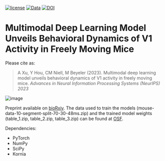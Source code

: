 [![license](https://img.shields.io/badge/License-BSD%202--Clause-blue.svg)](https://github.com/bionicvisionlab/2023-Xu-Multimodal-Mouse-V1/blob/master/LICENSE)
[![Data](https://img.shields.io/badge/data-osf.io-lightgrey.svg)]([https://osf.io/s2udz/](https://doi.org/10.17605/OSF.IO/MSP3A))
[![DOI](https://img.shields.io/badge/DOI-10.1101%2F2023.05.30.542912v1-orange)](https://doi.org/10.1101/2023.05.30.542912v1)

# Multimodal Deep Learning Model Unveils Behavioral Dynamics of V1 Activity in Freely Moving Mice

Please cite as:

> A Xu, Y Hou, CM Niell, M Beyeler (2023). Multimodal deep learning model unveils behavioral dynamics of V1 activity in freely moving mice.
> *Advances in Neural Information Processing Systems (NeurIPS) 2023*

![image](https://github.com/bionicvisionlab/2023-Xu-Multimodal-Mouse-V1/assets/5214334/b467ea16-3e3c-447b-b335-cdeb180c6f7f)

Preprint available on [bioRxiv](https://www.biorxiv.org/content/10.1101/2023.05.30.542912v1).
The data used to train the models (mouse-data-10-segment-split-70-30-48ms.zip) and the trained model weights (table_1.zip, table_2.zip, table_3.zip) can be found at [OSF](https://doi.org/10.17605/OSF.IO/MSP3A).

Dependencies:
* PyTorch
* NumPy
* SciPy
* Kornia

